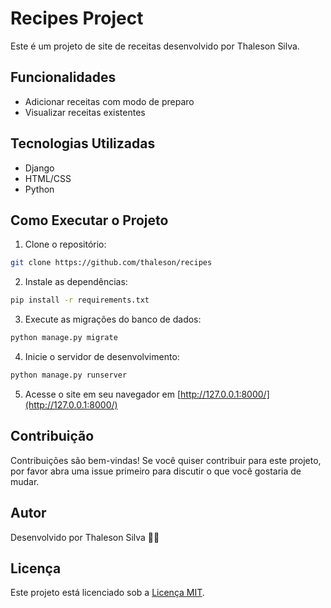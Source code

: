 # Recipes Project

Este é um projeto de site de receitas desenvolvido por Thaleson Silva.

## Funcionalidades

- Adicionar receitas com modo de preparo
- Visualizar receitas existentes


## Tecnologias Utilizadas

- Django
- HTML/CSS
- Python


## Como Executar o Projeto

1. Clone o repositório:

```bash
git clone https://github.com/thaleson/recipes
```

2. Instale as dependências:

```bash
pip install -r requirements.txt
```

3. Execute as migrações do banco de dados:

```bash
python manage.py migrate
```

4. Inicie o servidor de desenvolvimento:

```bash
python manage.py runserver
```

5. Acesse o site em seu navegador em [http://127.0.0.1:8000/](http://127.0.0.1:8000/)

## Contribuição

Contribuições são bem-vindas! Se você quiser contribuir para este projeto, por favor abra uma issue primeiro para discutir o que você gostaria de mudar.

## Autor

Desenvolvido por Thaleson Silva 👨‍💻

## Licença

Este projeto está licenciado sob a [Licença MIT](https://opensource.org/licenses/MIT).

